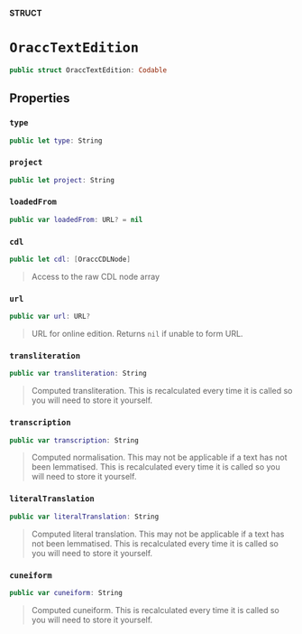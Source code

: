 **STRUCT**

# `OraccTextEdition`

```swift
public struct OraccTextEdition: Codable
```

## Properties
### `type`

```swift
public let type: String
```

### `project`

```swift
public let project: String
```

### `loadedFrom`

```swift
public var loadedFrom: URL? = nil
```

### `cdl`

```swift
public let cdl: [OraccCDLNode]
```

> Access to the raw CDL node array

### `url`

```swift
public var url: URL?
```

> URL for online edition. Returns `nil` if unable to form URL.

### `transliteration`

```swift
public var transliteration: String
```

> Computed transliteration. This is recalculated every time it is called so you will need to store it yourself.

### `transcription`

```swift
public var transcription: String
```

> Computed normalisation. This may not be applicable if a text has not been lemmatised. This is recalculated every time it is called so you will need to store it yourself.

### `literalTranslation`

```swift
public var literalTranslation: String
```

> Computed literal translation. This may not be applicable if a text has not been lemmatised. This is recalculated every time it is called so you will need to store it yourself.

### `cuneiform`

```swift
public var cuneiform: String
```

> Computed cuneiform. This is recalculated every time it is called so you will need to store it yourself.

